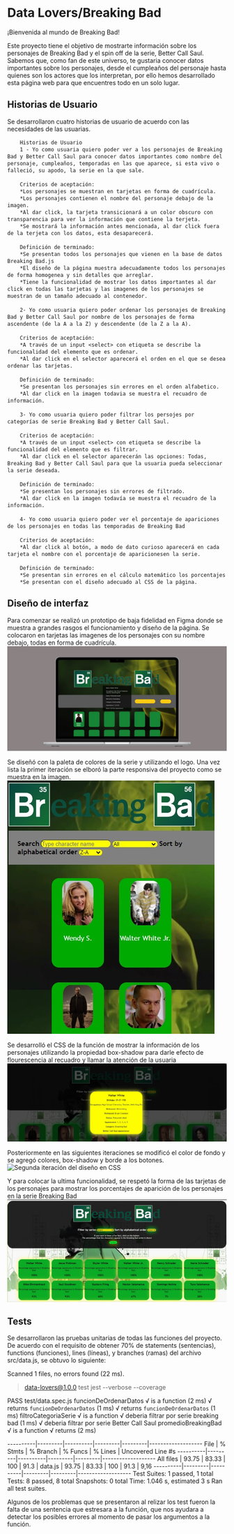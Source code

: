 
# Data Lovers/Breaking Bad

¡Bienvenida al mundo de Breaking Bad!

Este proyecto tiene el objetivo de mostrarte información sobre los personajes de Breaking Bad y el spin off de la serie, Better Call Saul. Sabemos que, como fan de este universo, te gustaria conocer datos importantes sobre los personajes, desde el cumpleaños del personaje hasta quienes son los actores que los interpretan, por ello hemos desarrollado esta página web para que encuentres todo en un solo lugar.

## Historias de Usuario

Se desarrollaron cuatro historias de usuario de acuerdo con las necesidades de las usuarias.

        Historias de Usuario
        1 - Yo como usuaria quiero poder ver a los personajes de Breaking Bad y Better Call Saul para conocer datos importantes como nombre del personaje, cumpleaños, temporadas en las que aparece, si esta vivo o falleció, su apodo, la serie en la que sale.
        
        Criterios de aceptación: 
        *Los personajes se muestran en tarjetas en forma de cuadrícula.
        *Los personajes contienen el nombre del personaje debajo de la imagen.
        *Al dar click, la tarjeta transicionará a un color obscuro con transparencia para ver la información que contiene la terjeta.
        *Se mostrará la información antes mencionada, al dar click fuera de la terjeta con los datos, esta desaparecerá.

        Definición de terminado:
        *Se presentan todos los personajes que vienen en la base de datos Breaking Bad.js
        *El diseño de la página muestra adecuadamente todos los personajes de forma homogenea y sin detalles que arreglar.
        *Tiene la funcionalidad de mostrar los datos importantes al dar click en todas las tarjetas y las imagenes de los personajes se muestran de un tamaño adecuado al contenedor.

        2- Yo como usuaria quiero poder ordenar los personajes de Breaking Bad y Better Call Saul por nombre de los personajes de forma ascendente (de la A a la Z) y descendente (de la Z a la A).

        Criterios de aceptación: 
        *A través de un input <select> con etiqueta se describe la funcionalidad del elemento que es ordenar.
        *Al dar click en el selector aparecerá el orden en el que se desea ordenar las tarjetas.
        
        Definición de terminado:
        *Se presentan los personajes sin errores en el orden alfabetico.
        *Al dar click en la imagen todavia se muestra el recuadro de información.

        3- Yo como usuaria quiero poder filtrar los persojes por categorías de serie Breaking Bad y Better Call Saul.

        Criterios de aceptación:
        *A través de un input <select> con etiqueta se describe la funcionalidad del elemento que es filtrar.
        *Al dar click en el selector aparecerán las opciones: Todas, Breaking Bad y Better Call Saul para que la usuaria pueda seleccionar la serie deseada.

        Definición de terminado: 
        *Se presentan los personajes sin errores de filtrado.
        *Al dar click en la imagen todavía se muestra el recuadro de la información.

        4- Yo como usuaria quiero poder ver el porcentaje de apariciones de los personajes en todas las temporadas de Breaking Bad

        Criterios de aceptación:
        *Al dar click al botón, a modo de dato curioso aparecerá en cada tarjeta el nombre con el porcentaje de aparicionesen la serie.

        Definición de terminado:
        *Se presentan sin errores en el cálculo matemático los porcentajes
        *Se presentan con el diseño adecuado al CSS de la página.

        
## Diseño de interfaz

Para comenzar se realizó un prototipo de baja fidelidad en Figma donde se muestra a grandes rasgos el funcionamiento y diseño de la página. Se colocaron en tarjetas las imagenes de los personajes con su nombre debajo, todas en forma de cuadrícula.
![Primer prototipo en figma](src/imagenes/prototipo.jpg)


Se diseñó con la paleta de colores de la serie y utilizando el logo. Una vez lista la primer iteración se elboró la parte responsiva del proyecto como se muestra en la imagen. 
![Imagen responsive](src/imagenes/responsivo.jpg)


Se desarrolló el CSS de la función de mostrar la información de los personajes utilizando la propiedad box-shadow para darle efecto de flourescencia al recuadro y llamar la atención de la usuaria
![Al dar click en la tarjeta se muestra la información de los personajes](src/imagenes/infopersonaje.jpg)


Posteriormente en las siguientes iteraciones se modificó el color de fondo y se agregó colores, box-shadow y borde a los botones.
![Segunda iteración del diseño en CSS](src/imagenes/nuevodiseño.jpg) 

Y para colocar la ultima funcionalidad, se respetó la forma de las tarjetas de los personajes para mostrar los porcentajes de aparición de los personajes en la serie Breaking Bad
![Se muestra el porcentaje de aparición de los personajes en la serie](src/imagenes/porcentaje.jpg)



## Tests

Se desarrollaron las pruebas unitarias de todas las funciones del proyecto. De acuerdo con el requisito de obtener 70% de statements (sentencias), functions (funciones), lines (líneas), y branches (ramas) del archivo src/data.js, se obtuvo lo siguiente:

Scanned 1 files, no errors found (22 ms).

> data-lovers@1.0.0 test
> jest --verbose --coverage

 PASS  test/data.spec.js
  funcionDeOrdenarDatos
    √ is a function (2 ms)
    √ returns `funcionDeOrdenarDatos` (1 ms)
    √ returns `funcionDeOrdenarDatos` (1 ms)
  filtroCategoriaSerie
    √ is a function
    √ deberia filtrar por serie breaking bad (1 ms)
    √ deberia filtrar por serie Better Call Saul
  promedioBreakingBad
    √ is a function
    √ returns (2 ms)

----------|---------|----------|---------|---------|-------------------
File      | % Stmts | % Branch | % Funcs | % Lines | Uncovered Line #s 
----------|---------|----------|---------|---------|-------------------
All files |   93.75 |    83.33 |     100 |    91.3 | 
 data.js  |   93.75 |    83.33 |     100 |    91.3 | 9,16
----------|---------|----------|---------|---------|-------------------
Test Suites: 1 passed, 1 total
Tests:       8 passed, 8 total
Snapshots:   0 total
Time:        1.046 s, estimated 3 s
Ran all test suites.


Algunos de los problemas que se presentaron al relizar los test fueron la falta de una sentencia que estresara a la función, que nos ayudara a detectar los posibles errores al momento de pasar los argumentos a la función.

